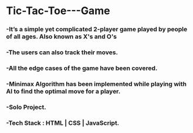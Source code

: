 # Tic-Tac-Toe---Game
### -It’s a simple yet complicated 2-player game played by people of all ages. Also known as X's and O's
### -The users can also track their moves.
### -All the edge cases of the game have been covered.
### -Minimax Algorithm has been implemented while playing with AI to find the optimal move for a player.
### -Solo Project.
### -Tech Stack : HTML | CSS | JavaScript.
